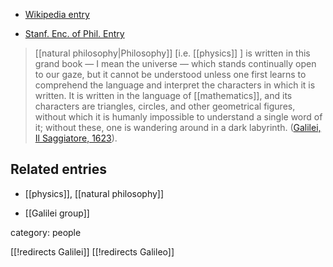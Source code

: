 

* [Wikipedia entry](http://en.wikipedia.org/wiki/Galileo_Galilei)

* [Stanf. Enc. of Phil. Entry](http://plato.stanford.edu/entries/galileo/)

 
> [[natural philosophy|Philosophy]] $[$i.e. [[physics]] $]$ is written in this grand book — I mean the universe — which stands continually open to our gaze, but it cannot be understood unless one first learns to comprehend the language and interpret the characters in which it is written. It is written in the language of [[mathematics]], and its characters are triangles, circles, and other geometrical figures, without which it is humanly impossible to understand a single word of it; without these, one is wandering around in a dark labyrinth. ([Galilei, Il Saggiatore, 1623](http://en.wikipedia.org/wiki/The_Assayer)).

## Related entries

* [[physics]], [[natural philosophy]]

* [[Galilei group]]

category: people

[[!redirects Galilei]]
[[!redirects Galileo]]